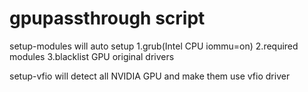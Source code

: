 # gpupassthrough script

setup-modules will auto setup 
1.grub(Intel CPU iommu=on) 
2.required modules 
3.blacklist GPU original drivers 

setup-vfio will detect all NVIDIA GPU and make them use vfio driver
